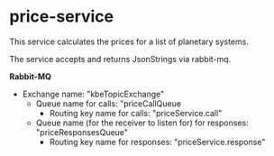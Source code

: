 # price-service

This service calculates the prices for a list of planetary systems.

The service accepts and returns JsonStrings via rabbit-mq.

**Rabbit-MQ**

- Exchange name: "kbeTopicExchange" 
  - Queue name for calls: "priceCallQueue
    - Routing key name for calls: "priceService.call"
  - Queue name (for the receiver to listen for) for responses: "priceResponsesQueue"
    - Routing key name for responses: "priceService.response"

